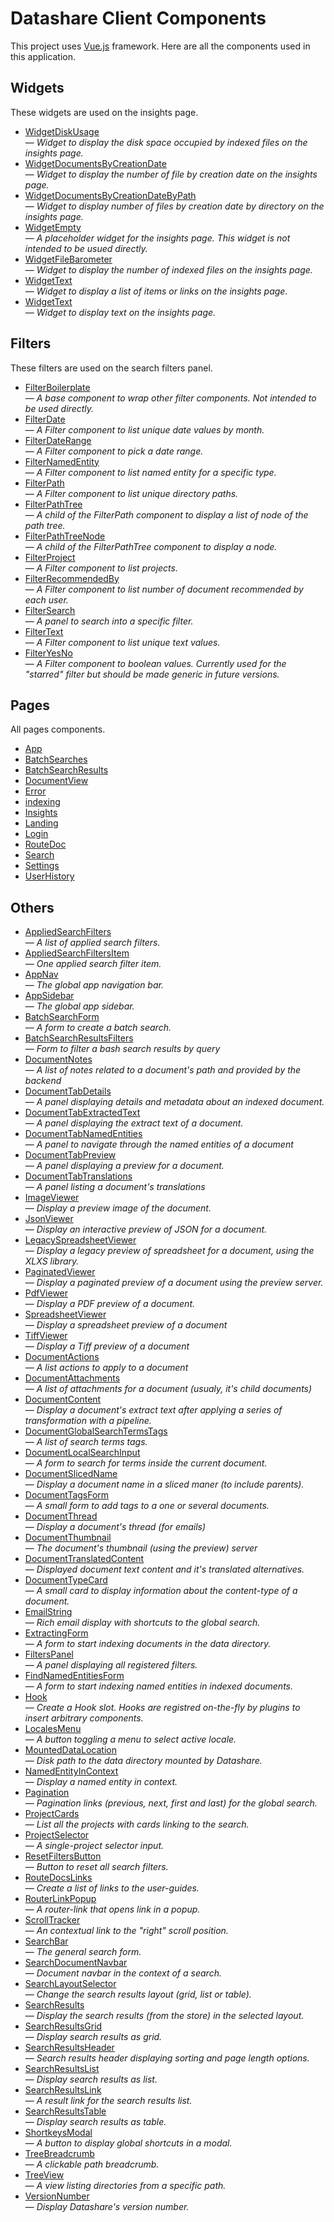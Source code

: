 # Datashare Client Components

This project uses [Vue.js](https://vuejs.org) framework. Here are all the
components used in this application.

## Widgets

These widgets are used on the insights page.

* [WidgetDiskUsage](components/WidgetDiskUsage.md) <br />— _Widget to display the disk space occupied by indexed files on the insights page._
* [WidgetDocumentsByCreationDate](components/WidgetDocumentsByCreationDate.md) <br />— _Widget to display the number of file by creation date on the insights page._
* [WidgetDocumentsByCreationDateByPath](components/WidgetDocumentsByCreationDateByPath.md) <br />— _Widget to display number of files by creation date by directory on the insights page._
* [WidgetEmpty](components/WidgetEmpty.md) <br />— _A placeholder widget for the insights page. This widget is not intended to be usued directly._
* [WidgetFileBarometer](components/WidgetFileBarometer.md) <br />— _Widget to display the number of indexed files on the insights page._
* [WidgetText](components/WidgetListGroup.md) <br />— _Widget to display a list of items or links on the insights page._
* [WidgetText](components/WidgetText.md) <br />— _Widget to display text on the insights page._

## Filters

These filters are used on the search filters panel.

* [FilterBoilerplate](components/FilterBoilerplate.md) <br />— _A base component to wrap other filter components. Not intended to be used directly._
* [FilterDate](components/FilterDate.md) <br />— _A Filter component to list unique date values by month._
* [FilterDateRange](components/FilterDateRange.md) <br />— _A Filter component to pick a date range._
* [FilterNamedEntity](components/FilterNamedEntity.md) <br />— _A Filter component to list named entity for a specific type._
* [FilterPath](components/FilterPath.md) <br />— _A Filter component to list unique directory paths._
* [FilterPathTree](components/FilterPathTree.md) <br />— _A child of the FilterPath component to display a list of node of the path tree._
* [FilterPathTreeNode](components/FilterPathTreeNode.md) <br />— _A child of the FilterPathTree component to display a node._
* [FilterProject](components/FilterProject.md) <br />— _A Filter component to list projects._
* [FilterRecommendedBy](components/FilterRecommendedBy.md) <br />— _A Filter component to list number of document recommended by each user._
* [FilterSearch](components/FilterSearch.md) <br />— _A panel to search into a specific filter._
* [FilterText](components/FilterText.md) <br />— _A Filter component to list unique text values._
* [FilterYesNo](components/FilterYesNo.md) <br />— _A Filter component to boolean values. Currently used for the &quot;starred&quot; filter but should be made generic in future versions._

## Pages

All pages components.

* [App](pages/App.md) 
* [BatchSearches](pages/BatchSearch.md) 
* [BatchSearchResults](pages/BatchSearchResults.md) 
* [DocumentView](pages/DocumentView.md) 
* [Error](pages/Error.md) 
* [indexing](pages/Indexing.md) 
* [Insights](pages/Insights.md) 
* [Landing](pages/Landing.md) 
* [Login](pages/Login.md) 
* [RouteDoc](pages/RouteDoc.md) 
* [Search](pages/Search.md) 
* [Settings](pages/Settings.md) 
* [UserHistory](pages/UserHistory.md) 

## Others

* [AppliedSearchFilters](components/AppliedSearchFilters.md) <br />— _A list of applied search filters._
* [AppliedSearchFiltersItem](components/AppliedSearchFiltersItem.md) <br />— _One applied search filter item._
* [AppNav](components/AppNav.md) <br />— _The global app navigation bar._
* [AppSidebar](components/AppSidebar.md) <br />— _The global app sidebar._
* [BatchSearchForm](components/BatchSearchForm.md) <br />— _A form to create a batch search._
* [BatchSearchResultsFilters](components/BatchSearchResultsFilters.md) <br />— _Form to filter a bash search results by query_
* [DocumentNotes](components/document/DocumentNotes.md) <br />— _A list of notes related to a document&#x27;s path and provided by the backend_
* [DocumentTabDetails](components/document/DocumentTabDetails.md) <br />— _A panel displaying details and metadata about an indexed document._
* [DocumentTabExtractedText](components/document/DocumentTabExtractedText.md) <br />— _A panel displaying the extract text of a document._
* [DocumentTabNamedEntities](components/document/DocumentTabNamedEntities.md) <br />— _A panel to navigate through the named entities of a document_
* [DocumentTabPreview](components/document/DocumentTabPreview.md) <br />— _A panel displaying a preview for a document._
* [DocumentTabTranslations](components/document/DocumentTabTranslations.md) <br />— _A panel listing a document&#x27;s translations_
* [ImageViewer](components/document/viewers/ImageViewer.md) <br />— _Display a preview image of the document._
* [JsonViewer](components/document/viewers/JsonViewer.md) <br />— _Display an interactive preview of JSON for a document._
* [LegacySpreadsheetViewer](components/document/viewers/LegacySpreadsheetViewer.md) <br />— _Display a legacy preview of spreadsheet for a document, using the XLXS library._
* [PaginatedViewer](components/document/viewers/PaginatedViewer.md) <br />— _Display a paginated preview of a document using the preview server._
* [PdfViewer](components/document/viewers/PdfViewer.md) <br />— _Display a PDF preview of a document._
* [SpreadsheetViewer](components/document/viewers/SpreadsheetViewer.md) <br />— _Display a spreadsheet preview of a document_
* [TiffViewer](components/document/viewers/TiffViewer.md) <br />— _Display a Tiff preview of a document_
* [DocumentActions](components/DocumentActions.md) <br />— _A list actions to apply to a document_
* [DocumentAttachments](components/DocumentAttachments.md) <br />— _A list of attachments for a document (usualy, it&#x27;s child documents)_
* [DocumentContent](components/DocumentContent.md) <br />— _Display a document&#x27;s extract text after applying a series of transformation with a pipeline._
* [DocumentGlobalSearchTermsTags](components/DocumentGlobalSearchTermsTags.md) <br />— _A list of search terms tags._
* [DocumentLocalSearchInput](components/DocumentLocalSearchInput.md) <br />— _A form to search for terms inside the current document._
* [DocumentSlicedName](components/DocumentSlicedName.md) <br />— _Display a document name in a sliced maner (to include parents)._
* [DocumentTagsForm](components/DocumentTagsForm.md) <br />— _A small form to add tags to a one or several documents._
* [DocumentThread](components/DocumentThread.md) <br />— _Display a document&#x27;s thread (for emails)_
* [DocumentThumbnail](components/DocumentThumbnail.md) <br />— _The document&#x27;s thumbnail (using the preview) server_
* [DocumentTranslatedContent](components/DocumentTranslatedContent.md) <br />— _Displayed document text content and it&#x27;s translated alternatives._
* [DocumentTypeCard](components/DocumentTypeCard.md) <br />— _A small card to display information about the content-type of a document._
* [EmailString](components/EmailString.md) <br />— _Rich email display with shortcuts to the global search._
* [ExtractingForm](components/ExtractingForm.md) <br />— _A form to start indexing documents in the data directory._
* [FiltersPanel](components/FiltersPanel.md) <br />— _A panel displaying all registered filters._
* [FindNamedEntitiesForm](components/FindNamedEntitiesForm.md) <br />— _A form to start indexing named entities in indexed documents._
* [Hook](components/Hook.md) <br />— _Create a Hook slot. Hooks are registred on-the-fly by plugins to insert arbitrary components._
* [LocalesMenu](components/LocalesMenu.md) <br />— _A button toggling a menu to select active locale._
* [MountedDataLocation](components/MountedDataLocation.md) <br />— _Disk path to the data directory mounted by Datashare._
* [NamedEntityInContext](components/NamedEntityInContext.md) <br />— _Display a named entity in context._
* [Pagination](components/Pagination.md) <br />— _Pagination links (previous, next, first and last) for the global search._
* [ProjectCards](components/ProjectCards.md) <br />— _List all the projects with cards linking to the search._
* [ProjectSelector](components/ProjectSelector.md) <br />— _A single-project selector input._
* [ResetFiltersButton](components/ResetFiltersButton.md) <br />— _Button to reset all search filters._
* [RouteDocsLinks](components/RouteDocsLinks.md) <br />— _Create a list of links to the user-guides._
* [RouterLinkPopup](components/RouterLinkPopup.md) <br />— _A router-link that opens link in a popup._
* [ScrollTracker](components/ScrollTracker.md) <br />— _An contextual link to the &quot;right&quot; scroll position._
* [SearchBar](components/SearchBar.md) <br />— _The general search form._
* [SearchDocumentNavbar](components/SearchDocumentNavbar.md) <br />— _Document navbar in the context of a search._
* [SearchLayoutSelector](components/SearchLayoutSelector.md) <br />— _Change the search results layout (grid, list or table)._
* [SearchResults](components/SearchResults.md) <br />— _Display the search results (from the store) in the selected layout._
* [SearchResultsGrid](components/SearchResultsGrid.md) <br />— _Display search results as grid._
* [SearchResultsHeader](components/SearchResultsHeader.md) <br />— _Search results header displaying sorting and page length options._
* [SearchResultsList](components/SearchResultsList.md) <br />— _Display search results as list._
* [SearchResultsLink](components/SearchResultsListLink.md) <br />— _A result link for the search results list._
* [SearchResultsTable](components/SearchResultsTable.md) <br />— _Display search results as table._
* [ShortkeysModal](components/ShortkeysModal.md) <br />— _A button to display global shortcuts in a modal._
* [TreeBreadcrumb](components/TreeBreadcrumb.md) <br />— _A clickable path breadcrumb._
* [TreeView](components/TreeView.md) <br />— _A view listing directories from a specific path._
* [VersionNumber](components/VersionNumber.md) <br />— _Display Datashare&#x27;s version number._
